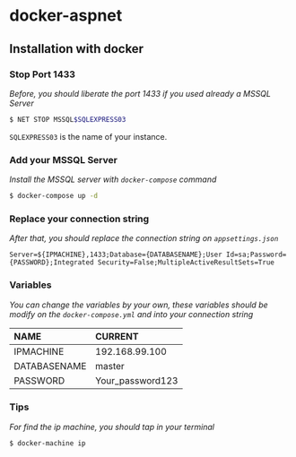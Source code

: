 # docker-aspnet

## Installation with docker

### Stop Port 1433

_Before, you should liberate the port 1433 if you used already a MSSQL Server_

```bash
$ NET STOP MSSQL$SQLEXPRESS03
```

`SQLEXPRESS03` is the name of your instance.

### Add your MSSQL Server

_Install the MSSQL server with `docker-compose` command_

```bash
$ docker-compose up -d
```

### Replace your connection string

_After that, you should replace the connection string on `appsettings.json`_

```
Server=${IPMACHINE},1433;Database={DATABASENAME};User Id=sa;Password={PASSWORD};Integrated Security=False;MultipleActiveResultSets=True
```

### Variables

_You can change the variables by your own, these variables should be modify on the `docker-compose.yml` and into your connection string_

| NAME         | CURRENT          |
| :----------- | :--------------- |
| IPMACHINE    | 192.168.99.100   |
| DATABASENAME | master           |
| PASSWORD     | Your_password123 |

### Tips

_For find the ip machine, you should tap in your terminal_

```bash
$ docker-machine ip
```
